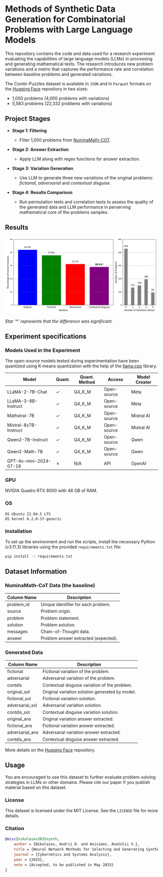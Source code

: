 # Methods of Synthetic Data Generation for Combinatorial Problems with Large Language Models

This repository contains the code and data used for a research experiment evaluating the capabilities of large language models (LLMs) in processing and generating mathematical texts. The research introduces new problem variations and a metric that captures the performance rate and correlation between baseline problems and generated variations.

The Combi-Puzzles dataset is available in `JSON` and in `Parquet` formats on the [Hugging Face](https://huggingface.co/datasets/andynik/comb-gen-24) repository in two sizes:
- 1,000 problems (4,000 problems with variations)
- 5,583 problems (22,332 problems with variations)

## Project Stages

- **Stage 1: Filtering**
  - Filter 1,000 problems from [NuminaMath-COT](https://huggingface.co/datasets/AI-MO/NuminaMath-COT).

- **Stage 2: Answer Extraction**
  - Apply LLM along with regex functions for answer extraction.

- **Stage 3: Variation Generation**
  - Use LLM to generate three new variations of the original problems: *fictional*, *adversarial* and *contextual disguise*.

- **Stage 4: Results Comparison**
  - Run permutation tests and correlation tests to assess the quality of the generated data and LLM performance in perserving mathematical core of the problems samples.
 
## Results

![Problem Example](images/variations_solv_rate.png)

_Star ‘*’ represents that the difference was significant._
 
## Experiment specifications

### Models Used in the Experiment

The open-source models tested during experimentation have been quantized using K-means quantization with the help of the [llama.cpp](https://github.com/ggerganov/llama.cpp) library.

| Model                  | Quant. | Quant. Method | Access      | Model Creator |
|------------------------|--------|---------------|-------------|---------------|
| LLaMA-2-7B-Chat        | ✓      | Q4_K_M        | Open-source | Meta          |
| LLaMA-3-8B-Instruct    | ✓      | Q4_K_M        | Open-source | Meta          |
| Mathstral-7B           | ✓      | Q4_K_M        | Open-source | Mistral AI    |
| Mixtral-8x7B-Instruct  | ✓      | Q4_K_M        | Open-source | Mistral AI    |
| Qwen2-7B-Instruct      | ✓      | Q4_K_M        | Open-source | Qwen          |
| Qwen2-Math-7B          | ✓      | Q4_K_M        | Open-source | Qwen          |
| GPT-4o-mini-2024-07-18 | ✗      | N/A           | API         | OpenAI        |

### GPU

NVIDIA Quadro RTX 8000 with 48 GB of RAM.

### OS
```
OS Ubuntu 22.04.5 LTS
OS kernel 6.2.0-37-generic
```

### Installation

To set up the environment and run the scripts, install the necessary Python (v3.11.3) libraries using the provided `requirements.txt` file:

```bash
pip install -r requirements.txt
```

## Dataset Information

### NuminaMath-CoT Data (the baseline)

| Column Name | Description                          |
|-------------|--------------------------------------|
| problem_id  | Unique identifier for each problem.  |
| source      | Problem origin.                      |
| problem     | Problem statement.                   |
| solution    | Problem solution.                    |
| messages    | Chain-of-Thought data.               |
| answer      | Problem answer extracted (expected). |

### Generated Data

| Column Name     | Description                                    |
|-----------------|------------------------------------------------|
| fictional       | Fictional variation of the problem.            |
| adversarial     | Adversarial variation of the problem.          |
| contdis         | Contextual disguise variation of the problem.  |
| original_sol    | Original variation solution generated by model.|
| fictional_sol   | Fictional variation solution.                  |
| adversarial_sol | Adversarial variation solution.                |
| contdis_sol     | Contextual disguise variation solution.        |
| original_ans    | Original variation answer extracted.           |
| fictional_ans   | Fictional variation answer extracted.          |
| adversarial_ans | Adversarial variation answer extracted.        |
| contdis_ans     | Contextual disguise answer extracted.          |

More details on the [Hugging Face](https://huggingface.co/datasets/andynik/comb-gen-24) repository.

## Usage

You are encouraged to use this dataset to further evaluate problem-solving strategies in LLMs or other domains. Please cite our paper if you publish material based on this dataset.

### License

This dataset is licensed under the MIT License. See the `LICENSE` file for more details.

### Citation

```bibtex
@misc{nikolaiev2025synth,
    author = {Nikolaiev, Andrii D. and Anisimov, Anatolii V.},
    title = {Neural Network Methods for Selecting and Generating Synthetic Variations of Combinatorial Problems},
    journal = {Cybernetics and Systems Analysis},
    year = {2025},
    note = {Accepted, to be published in May 2025}
}
```
